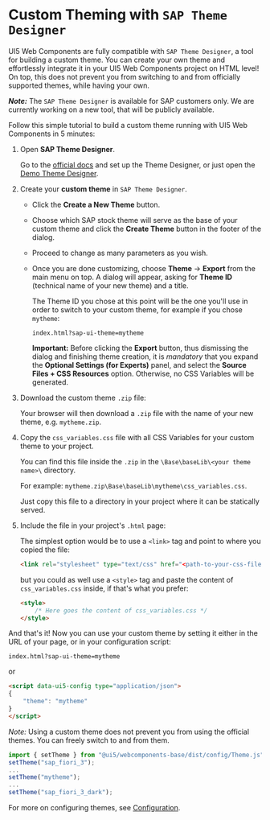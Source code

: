 # Custom Theming with `SAP Theme Designer`

UI5 Web Components are fully compatible with `SAP Theme Designer`, a tool for building a custom theme. You can create your own theme and effortlessly integrate it in your UI5 Web Components project on HTML level! On top, this does not prevent you from switching to and from officially supported themes, while having your own.

<b>*Note:*</b> The `SAP Theme Designer` is available for SAP customers only. We are currently working on a new tool, that will be publicly available.

Follow this simple tutorial to build a custom theme running with UI5 Web Components in 5 minutes:

1. Open **SAP Theme Designer**.

	Go to the [official docs](https://help.sap.com/viewer/09f6818d8e064537973102d6289e2aca/Cloud/en-US/935325fb130d41449362181fb6020dd0.html) and set up the Theme Designer, or just open the [Demo Theme Designer](https://themedesigner-themedesignerdemo.dispatcher.eu2.hana.ondemand.com/index.html).

2. Create your **custom theme** in `SAP Theme Designer`.

	- Click the **Create a New Theme** button.
	
	- Choose which SAP stock theme will serve as the base of your custom theme and click the **Create Theme** button in the footer of the dialog.
	
	- Proceed to change as many parameters as you wish.
	
	- Once you are done customizing, choose **Theme** -> **Export** from the main menu on top. A dialog will appear,
	asking for **Theme ID** (technical name of your new theme) and a title.

		The Theme ID you chose at this point will be the one you'll use in order to switch to your custom theme, for example if you chose `mytheme`:
		
		`index.html?sap-ui-theme=mytheme`
		
		**Important:** Before clicking the **Export** button, thus dismissing the dialog and finishing theme creation,
		it is *mandatory* that you expand the **Optional Settings (for Experts)** panel, and select the **Source Files + CSS Resources** option.
		Otherwise, no CSS Variables will be generated.

3. Download the custom theme `.zip` file:

	Your browser will then download a `.zip` file with the name of your new theme, e.g. `mytheme.zip`.
	
4. Copy the `css_variables.css` file with all CSS Variables for your custom theme to your project.

	You can find this file inside the `.zip` in the `\Base\baseLib\<your theme name>\` directory. 
	
	For example: `mytheme.zip\Base\baseLib\mytheme\css_variables.css`.
	
	Just copy this file to a directory in your project where it can be statically served.
	
5. Include the file in your project's `.html` page:

	The simplest option would be to use a `<link>` tag and point to where you copied the file: 

	```html
	<link rel="stylesheet" type="text/css" href="<path-to-your-css-file>/css_variables.css">
	```
	
	but you could as well use a `<style>` tag and paste the content of `css_variables.css` inside, 
	if that's what you prefer:
	
	```html
    <style>
   		/* Here goes the content of css_variables.css */
    </style>
    ```
	
And that's it! Now you can use your custom theme by setting it either in the URL of your page,
or in your configuration script:

`index.html?sap-ui-theme=mytheme`

or

```html
<script data-ui5-config type="application/json">
{
	"theme": "mytheme"
}
</script>
```

*Note:* Using a custom theme does not prevent you from using the official themes. You can freely switch to and from them.

```js
import { setTheme } from "@ui5/webcomponents-base/dist/config/Theme.js";
setTheme("sap_fiori_3");
...
setTheme("mytheme");
...
setTheme("sap_fiori_3_dark");
```

For more on configuring themes, see [Configuration](Configuration.md).
 	
